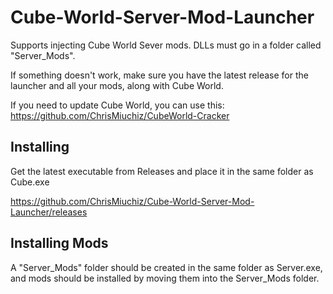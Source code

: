 # Cube-World-Server-Mod-Launcher

Supports injecting Cube World Sever mods. DLLs must go in a folder called "Server_Mods".

If something doesn't work, make sure you have the latest release for the launcher and all your mods, along with Cube World.

If you need to update Cube World, you can use this: https://github.com/ChrisMiuchiz/CubeWorld-Cracker

## Installing
Get the latest executable from Releases and place it in the same folder as Cube.exe

https://github.com/ChrisMiuchiz/Cube-World-Server-Mod-Launcher/releases

## Installing Mods
A "Server_Mods" folder should be created in the same folder as Server.exe, and mods should be installed by moving them into the Server_Mods folder.
